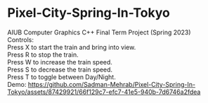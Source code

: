 # Pixel-City-Spring-In-Tokyo
AIUB Computer Graphics C++ Final Term Project (Spring 2023)\
Controls:\
Press X to start the train and bring into view.\
Press R to stop the train.\
Press W to increase the train speed.\
Press S to decrease the train speed.\
Press T to toggle between Day/Night.\
Demo:
https://github.com/Sadman-Mehrab/Pixel-City-Spring-In-Tokyo/assets/87429921/66f129c7-efc7-41e5-940b-7d6746a2fdea



